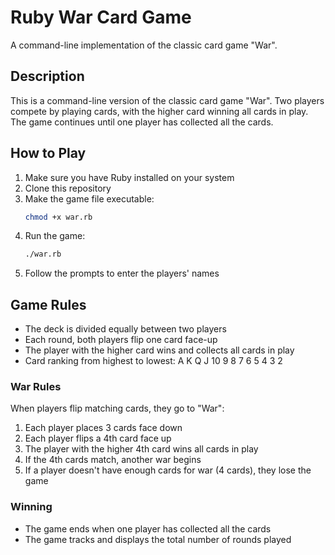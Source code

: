 # Ruby War Card Game

A command-line implementation of the classic card game "War".

## Description

This is a command-line version of the classic card game "War". Two players compete by playing cards, with the higher card winning all cards in play. The game continues until one player has collected all the cards.

## How to Play

1. Make sure you have Ruby installed on your system
2. Clone this repository
3. Make the game file executable:
   ```bash
   chmod +x war.rb
   ```
4. Run the game:
   ```bash
   ./war.rb
   ```
5. Follow the prompts to enter the players' names

## Game Rules

- The deck is divided equally between two players
- Each round, both players flip one card face-up
- The player with the higher card wins and collects all cards in play
- Card ranking from highest to lowest: A K Q J 10 9 8 7 6 5 4 3 2

### War Rules
When players flip matching cards, they go to "War":
1. Each player places 3 cards face down
2. Each player flips a 4th card face up
3. The player with the higher 4th card wins all cards in play
4. If the 4th cards match, another war begins
5. If a player doesn't have enough cards for war (4 cards), they lose the game

### Winning
- The game ends when one player has collected all the cards
- The game tracks and displays the total number of rounds played 
